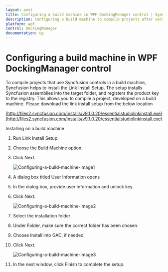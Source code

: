 ```yaml
---
layout: post
title: Configuring a build machine in WPF DockingManager control | Syncfusion
description: Configuring a build machine to compile projects after version v8.1.0.30 in Syncfusion WPF DockingManager control, its elements and more.
platform: wpf
control: DockingManager
documentation: ug
---
```


# Configuring a build machine in WPF DockingManager control

To compile projects that use Syncfusion controls in a build machine, Syncfusion helps to install the Link Install Setup. The setup installs Syncfusion assemblies into the target folder, and registers the product key to the registry. This allows you to compile a project, developed on a build machine. Please download the link install setup from the below location 

[http://files2.syncfusion.com/installs/v9.1.0.20/essentialstudiolinkinstall.exe](http://files2.syncfusion.com/installs/v9.1.0.20/essentialstudiolinkinstall.exe)

Installing on a build machine

1.  Run Link Install Setup. 

2.  Choose the Build Machine option.
  
3.  Click Next.

    ![Configuring-a-build-machine-Image1](Configuring-a-build-machine-to-compile-projects-after-version-V81030_images/Configuring-a-build-machine-to-compile-projects-after-version-V81030_img1.png)

4.  A dialog box titled User Information opens
5.  In the dialog box, provide user information and unlock key. 
6.  Click Next.

    ![Configuring-a-build-machine-Image2](Configuring-a-build-machine-to-compile-projects-after-version-V81030_images/Configuring-a-build-machine-to-compile-projects-after-version-V81030_img2.png)

7.  Select the installation folder

8.  Under Folder, make sure the correct folder has been chosen.
 
9.  Choose Install into GAC, if needed. 

10. Click Next.

    ![Configuring-a-build-machine-Image3](Configuring-a-build-machine-to-compile-projects-after-version-V81030_images/Configuring-a-build-machine-to-compile-projects-after-version-V81030_img3.png)

11. In the next window, click Finish to complete the setup.
